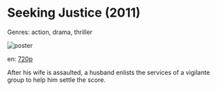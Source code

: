 # Seeking Justice (2011)

Genres: action, drama, thriller

![poster](http://image.tmdb.org/t/p/w500/c6KIX0NY9qGlMNLyII8NloC1AC1.jpg)

en:
  [720p](magnet:?xt=urn:btih:F360A94CDDEE2B0C62E18A02AFB0B7000328CFA0&tr=udp://glotorrents.pw:6969/announce&tr=udp://tracker.opentrackr.org:1337/announce&tr=udp://torrent.gresille.org:80/announce&tr=udp://tracker.openbittorrent.com:80&tr=udp://tracker.coppersurfer.tk:6969&tr=udp://tracker.leechers-paradise.org:6969&tr=udp://p4p.arenabg.ch:1337&tr=udp://tracker.internetwarriors.net:1337)
  


After his wife is assaulted, a husband enlists the services of a vigilante group to help him settle the score.
